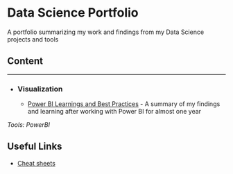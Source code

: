 # Data Science Portfolio
A portfolio summarizing my work and findings from my Data Science projects and tools


## Content
---
- ### Visualization
  - [Power BI Learnings and Best Practices](https://github.com/steeks91/Data-Science-Portfolio/edit/master/README.md) - A summary of my   findings and learning after working with Power BI for almost one year

*Tools: PowerBI*



## Useful Links
- [Cheat sheets](https://github.com/kailashahirwar/cheatsheets-ai)
